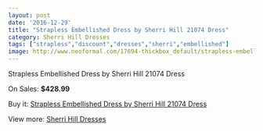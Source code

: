 ```yaml
---
layout: post
date: '2016-12-29'
title: "Strapless Embellished Dress by Sherri Hill 21074 Dress"
category: Sherri Hill Dresses
tags: ["strapless","discount","dresses","sherri","embellished"]
image: http://www.neoformal.com/17694-thickbox_default/strapless-embellished-dress-by-sherri-hill-21074-dress.jpg
---
```

Strapless Embellished Dress by Sherri Hill 21074 Dress

On Sales: **$428.99**
<a href="https://www.neoformal.com/en/sherri-hill-dresses-2014/5755-strapless-embellished-dress-by-sherri-hill-21074-dress.html"><amp-img layout="responsive" width="600" height="600" src="//www.neoformal.com/17694-thickbox_default/strapless-embellished-dress-by-sherri-hill-21074-dress.jpg" alt="Strapless Embellished Dress by Sherri Hill 21074 Dress 0" /></a>
<a href="https://www.neoformal.com/en/sherri-hill-dresses-2014/5755-strapless-embellished-dress-by-sherri-hill-21074-dress.html"><amp-img layout="responsive" width="600" height="600" src="//www.neoformal.com/17699-thickbox_default/strapless-embellished-dress-by-sherri-hill-21074-dress.jpg" alt="Strapless Embellished Dress by Sherri Hill 21074 Dress 1" /></a>
<a href="https://www.neoformal.com/en/sherri-hill-dresses-2014/5755-strapless-embellished-dress-by-sherri-hill-21074-dress.html"><amp-img layout="responsive" width="600" height="600" src="//www.neoformal.com/17698-thickbox_default/strapless-embellished-dress-by-sherri-hill-21074-dress.jpg" alt="Strapless Embellished Dress by Sherri Hill 21074 Dress 2" /></a>
<a href="https://www.neoformal.com/en/sherri-hill-dresses-2014/5755-strapless-embellished-dress-by-sherri-hill-21074-dress.html"><amp-img layout="responsive" width="600" height="600" src="//www.neoformal.com/17697-thickbox_default/strapless-embellished-dress-by-sherri-hill-21074-dress.jpg" alt="Strapless Embellished Dress by Sherri Hill 21074 Dress 3" /></a>
<a href="https://www.neoformal.com/en/sherri-hill-dresses-2014/5755-strapless-embellished-dress-by-sherri-hill-21074-dress.html"><amp-img layout="responsive" width="600" height="600" src="//www.neoformal.com/17696-thickbox_default/strapless-embellished-dress-by-sherri-hill-21074-dress.jpg" alt="Strapless Embellished Dress by Sherri Hill 21074 Dress 4" /></a>
<a href="https://www.neoformal.com/en/sherri-hill-dresses-2014/5755-strapless-embellished-dress-by-sherri-hill-21074-dress.html"><amp-img layout="responsive" width="600" height="600" src="//www.neoformal.com/17695-thickbox_default/strapless-embellished-dress-by-sherri-hill-21074-dress.jpg" alt="Strapless Embellished Dress by Sherri Hill 21074 Dress 5" /></a>

Buy it: [Strapless Embellished Dress by Sherri Hill 21074 Dress](https://www.neoformal.com/en/sherri-hill-dresses-2014/5755-strapless-embellished-dress-by-sherri-hill-21074-dress.html "Strapless Embellished Dress by Sherri Hill 21074 Dress")

View more: [Sherri Hill Dresses](https://www.neoformal.com/en/73-sherri-hill-dresses-2014 "Sherri Hill Dresses")
